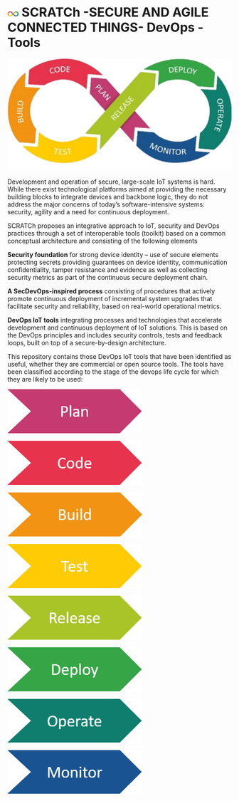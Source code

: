 #  <img src="./images/dev.png" alt ='DevOps Cicle'  width="5%" > SCRATCh -SECURE AND AGILE CONNECTED THINGS- DevOps - Tools 

![DevOps Cicle](./images/dev.png)

Development and operation of secure, large-scale IoT systems is hard. While there exist technological platforms aimed at providing the necessary building blocks to integrate devices and backbone logic, they do not address the major concerns of today’s software-intensive systems: security, agility and a need for continuous deployment.

SCRATCh proposes an integrative approach to IoT, security and DevOps practices through a set of interoperable tools (toolkit) based on a common conceptual architecture and consisting of the following elements

**Security foundation** for strong device identity – use of secure elements protecting secrets providing guarantees on device identity, communication confidentiality, tamper resistance and evidence as well as collecting security metrics as part of the continuous secure deployment chain.

**A SecDevOps-inspired process** consisting of procedures that actively promote continuous deployment of incremental system upgrades that facilitate security and reliability, based on real-world operational metrics.


**DevOps IoT tools** integrating processes and technologies that accelerate development and continuous deployment of IoT solutions. This is based on the DevOps principles and includes security controls, tests and feedback loops, built on top of a secure-by-design architecture.


This repository contains those DevOps IoT tools that have been identified as useful, whether they are commercial or open source tools. The tools have been classified according to the stage of the devops life cycle for which they are likely to be used: 


[![Plan](./images/plan.png)](https://gitlab.com/scratch-group1/scratch-tools-repo/-/blob/master/Plan/)




[![Code](./images/code.png)](https://gitlab.com/scratch-group1/scratch-tools-repo/-/blob/master/Code/)




[![Build](./images/build.png)](https://gitlab.com/scratch-group1/scratch-tools-repo/-/blob/master/Build/)



[![Test](./images/test.png)](https://gitlab.com/scratch-group1/scratch-tools-repo/-/blob/master/Test/)






[![Release](./images/release.png)](https://gitlab.com/scratch-group1/scratch-tools-repo/-/blob/master/Release/)





[![Deploy](./images/deploy.png)](https://gitlab.com/scratch-group1/scratch-tools-repo/-/blob/master/Deploy/)





[![Operate](./images/operate.png)](https://gitlab.com/scratch-group1/scratch-tools-repo/-/blob/master/Operate/)





[![Monitor](./images/monitor.png)](https://gitlab.com/scratch-group1/scratch-tools-repo/-/blob/master/Monitor/)




